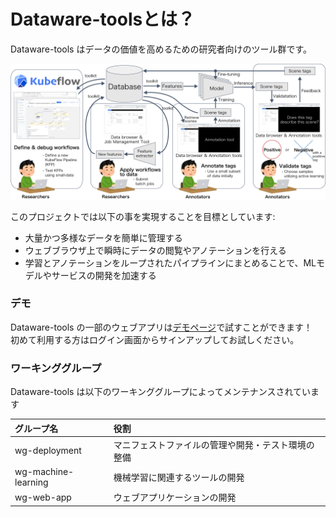 # Dataware-toolsとは？

Dataware-tools はデータの価値を高めるための研究者向けのツール群です。

![](.gitbook/assets/overview.png)

このプロジェクトでは以下の事を実現することを目標としています:

* 大量かつ多様なデータを簡単に管理する
* ウェブブラウザ上で瞬時にデータの閲覧やアノテーションを行える
* 学習とアノテーションをループされたパイプラインにまとめることで、MLモデルやサービスの開発を加速する

### デモ

Dataware-tools の一部のウェブアプリは[デモページ](https://demo.dataware-tools.com/)で試すことができます！  
初めて利用する方はログイン画面からサインアップしてお試しください。

### ワーキンググループ

Dataware-tools は以下のワーキンググループによってメンテナンスされています

| グループ名 | 役割 |
| :--- | :--- |
| wg-deployment | マニフェストファイルの管理や開発・テスト環境の整備 |
| wg-machine-learning | 機械学習に関連するツールの開発 |
| wg-web-app | ウェブアプリケーションの開発 |

